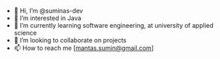 - 👋 Hi, I’m @suminas-dev
- 👀 I’m interested in Java
- 🌱 I’m currently learning software engineering, at university of applied science
- 💞️ I’m looking to collaborate on projects
- 📫 How to reach me [mantas.sumin@gmail.com]

<!---
suminas-dev/suminas-dev is a ✨ special ✨ repository because its `README.md` (this file) appears on your GitHub profile.
You can click the Preview link to take a look at your changes.
--->
